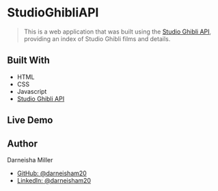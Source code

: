 # StudioGhibliAPI

> This is a web application that was built using the [Studio Ghibli API](https://ghibliapi.vercel.app/#), providing an index of Studio Ghibli films and details.

## Built With

- HTML
- CSS
- Javascript
- [Studio Ghibli API](https://ghibliapi.vercel.app/#)

## Live Demo

## Author

Darneisha Miller

- [GitHub: @darneisham20](https://github.com/darneisham20)
- [LinkedIn: @darneisham20](https://www.linkedin.com/in/darneishamiller/)
